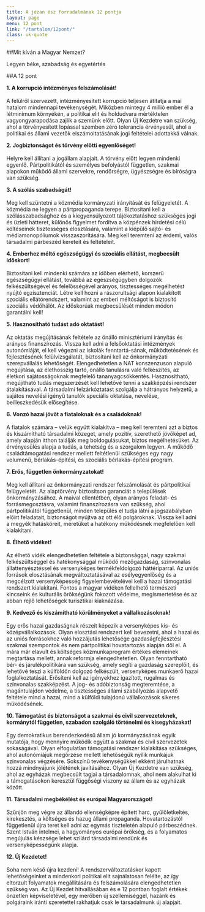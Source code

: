 ```yaml
---
title: A józan ész forradalmának 12 pontja
layout: page
menu: 12 pont
link: "/tartalom/12pont/"
class: uk-quote
---
```


##Mit kíván a Magyar Nemzet?

Legyen béke, szabadság és egyetértés

##A 12 pont
<br>

**1\. A korrupció intézményes felszámolását!**<br><br>
A felülről szervezett, intézményesített korrupció teljesen átitatja a mai hatalom mindennapi tevékenységét. Miközben mintegy 4 millió ember él a létminimum környékén, a politikai elit és holdudvara mértéktelen vagyongyarapodása zajlik a szemünk előtt. Olyan Új Kezdetre van szükség, ahol a törvényesített lopással szemben zéró tolerancia érvényesül, ahol a politikai és állami vezetők elszámoltatásának jogi feltételei adottakká válnak.

**2\. Jogbiztonságot és törvény előtti egyenlőséget!**<br><br>
Helyre kell állítani a jogállam alapjait. A törvény előtt legyen mindenki egyenlő. Pártpolitikától és személyes befolyástól független, szakmai alapokon működő állami szervekre, rendőrségre, ügyészségre és bíróságra van szükség.

**3\. A szólás szabadságát!**<br><br>
Meg kell szüntetni a közmédia kormányzati irányítását és felügyeletét. A közmédia ne legyen a pártpropaganda terepe. Biztosítani kell a szólásszabadsághoz és a kiegyensúlyozott tájékoztatáshoz szükséges jogi és üzleti hátteret, különös figyelmet fordítva a közpénzek hirdetési célú költéseinek tisztességes elosztására, valamint a kiépülő sajtó- és médiamonopóliumok visszaszorítására. Meg kell teremteni az érdemi, valós társadalmi párbeszéd kereteit és feltételeit.

**4\. Emberhez méltó egészségügyi és szociális ellátást, megbecsült időskort!**<br><br>
Biztosítani kell mindenki számára az időben elérhető, korszerű egészségügyi ellátást, továbbá az egészségügyben dolgozók felkészültségével és felelősségével arányos, tisztességes megélhetést nyújtó egzisztenciát. Létre kell hozni a rászorultsági alapon kialakított szociális ellátórendszert, valamint az emberi méltóságot is biztosító szociális védőhálót. Az időskorúak megbecsülését minden módon garantálni kell!

**5\. Hasznosítható tudást adó oktatást!**<br><br>
Az oktatás megújításának feltétele az önálló minisztériumi irányítás és arányos finanszírozás. Vissza kell adni a felsőoktatási intézmények autonómiáját, el kell végezni az iskolák fenntartá-sának, működtetésének és fejlesztésének felülvizsgálatát, biztosítani kell az önkormányzati szerepvállalás lehetőségét. Elengedhetetlen a NAT konszenzuson alapuló megújítása, az élethosszig tartó, önálló tanulásra való felkészítés, az életkori sajátosságoknak megfelelő tananyagcsökkentés. Hasznosítható, megújítható tudás megszerzését kell lehetővé tenni a szakképzési rendszer átalakításával. A társadalmi felzárkóztatást szolgálja a hátrányos helyzetű, a sajátos nevelési igényű tanulók speciális oktatása, nevelése, beilleszkedésük elősegítése.

**6\. Vonzó hazai jövőt a fiataloknak és a családoknak!**<br><br>
A fiatalok számára – velük együtt kialakítva – meg kell teremteni azt a biztos és kiszámítható társadalmi közeget, amely pozitív, szerethető jövőképet ad, amely alapján itthon találják meg boldogulásukat, biztos megélhetésüket. Az érvényesülés alapja a tudás, a tehetség és a szorgalom legyen. A működő családtámogatási rendszer mellett feltétlenül szükséges egy nagy volumenű, bérlakás-építési, és szociális bérlakás-építési program.

**7\. Erős, független önkormányzatokat!**<br><br>
Meg kell állítani az önkormányzati rendszer felszámolását és pártpolitikai felügyeletét. Az alaptörvény biztosítson garanciát a települések önkormányzásához. A maival ellentétben, olyan arányos feladat- és forrásmegosztásra, valamint finanszírozásra van szükség, ahol pártpolitikától függetlenül, minden település el tudja látni a jogszabályban előírt feladatait, biztonságot nyújtva az ott élő polgároknak. Vissza kell adni a megyék hatásköreit, méretüket a hatékony működésnek megfelelően kell kialakítani.

**8\. Élhető vidéket!**<br><br>
Az élhető vidék elengedhetetlen feltétele a biztonsággal, nagy szakmai felkészültséggel és hatékonysággal működő mezőgazdaság, színvonalas állattenyésztéssel és versenyképes termékfeldolgozó háttériparral. Az uniós források elosztásának megváltoztatásával az esélyegyenlőség és a megcélzott versenyképesség figyelembevételével kell a hazai támogatási rendszert kialakítani. Fontos a magyar vidéken fellelhető természeti kincseink és kulturális örökségünk fokozott védelme, megismertetése és az abban rejlő lehetőségek turisztikai kiaknázása.

**9\. Kedvező és kiszámítható körülményeket a vállalkozásoknak!**<br><br>
Egy erős hazai gazdaságnak részeit képezik a versenyképes kis- és középvállalkozások. Olyan elosztási rendszert kell bevezetni, ahol a hazai és az uniós forrásokhoz való hozzájutás lehetősége gazdaságfejlesztési szakmai szempontok és nem pártpolitikai hovatartozás alapján dől el. A mára már elavult és költséges közmunkaprogram értékes elemeinek megtartása mellett, annak reformja elengedhetetlen. Olyan fenntartható bér- és járulékpolitikára van szükség, amely segíti a gazdaság szereplőit, és lehetővé teszi a külföldön dolgozó felkészült, versenyképes munkaerő hazai foglalkoztatását. Erősíteni kell az igényekhez igazított, rugalmas és színvonalas szakképzést. A jog- és adóbiztonság megteremtése, a magántulajdon védelme, a tisztességes állami szabályozás alapvető feltétele mind a hazai, mind a külföldi tulajdonú vállalkozások sikeres működésének.

**10\. Támogatást és biztonságot a szakmai és civil szervezeteknek, kormánytól független, szabadon szolgáló történelmi és kisegyházakat!**<br><br>
Egy demokratikus berendezkedésű állam jó kormányzásának egyik mutatója, hogy mennyire működik együtt a szakmai és civil szervezetek sokaságával. Olyan elfogulatlan támogatási rendszer kialakítása szükséges, ahol autonómiájuk megőrzése mellett lehetőségük nyílik munkájuk színvonalas végzésére. Sokszínű tevékenységükkel ekként járulhatnak hozzá mindnyájunk jólétének javításához. Olyan Új Kezdetre van szükség, ahol az egyházak megbecsült tagjai a társadalomnak, ahol nem alakulhat ki a támogatásokon keresztül függőségi viszony az állam és az egyházak között.

**11\. Társadalmi megbékélést és európai Magyarországot!**<br><br>
Szűnjön meg végre az állandó ellenségképre épített harc, gyűlöletkeltés, kirekesztés, a költséges és hazug állami propaganda. Hovatartozástól függetlenül újra teret kell adni az egymás tiszteletén alapuló párbeszédnek. Szent István intelmei, a hagyományos európai örökség, és a folyamatos megújulás készsége lehet szilárd társadalmi rendünk és versenyképességünk alapja.

**12\. Új Kezdetet!**<br><br>
Soha nem késő újra kezdeni! A rendszerváltoztatáskor kapott lehetőségeinket a mindenkori politikai elit sajnálatosan felélte, az így eltorzult folyamatok megállítására és felszámolására elengedhetetlen szükség van. Az Új Kezdet hitvallásában és e 12 pontban foglalt értékek önzetlen képviseletével, egy merőben új szellemiséggel, hazánk és polgáraink iránti szeretettel rakhatjuk csak le társadalmunk új alapjait.
